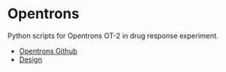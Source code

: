 # Opentrons

Python scripts for Opentrons OT-2 in drug response experiment.

- [Opentrons Github](https://github.com/Opentrons/opentrons)
- [Design](https://designer.opentrons.com)
